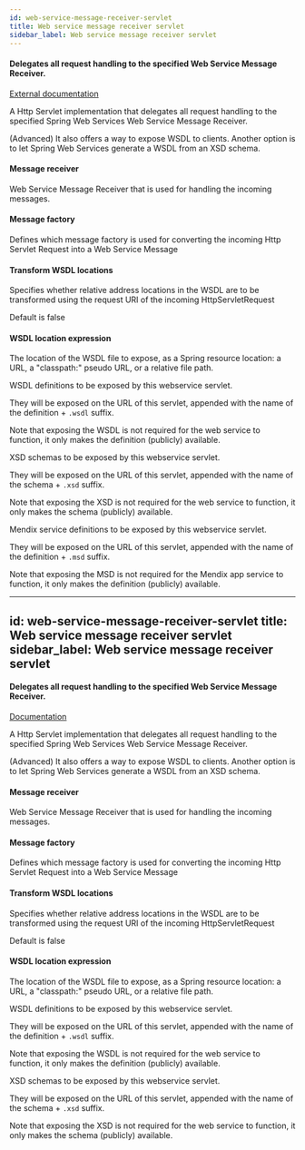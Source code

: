 ```yaml
---
id: web-service-message-receiver-servlet
title: Web service message receiver servlet
sidebar_label: Web service message receiver servlet
---
```

#### Delegates all request handling to the specified Web Service Message Receiver.
<a href="http://docs.spring.io/spring-ws/sites/2.0/reference/html/server.html#message-dispatcher-servlet" target="_blank">External documentation</a>

A Http Servlet implementation that delegates all request handling to the specified Spring Web Services Web Service Message Receiver.

(Advanced)
It also offers a way to expose WSDL to clients. Another option is to let Spring Web Services generate a WSDL from an XSD schema.


#### Message receiver
Web Service Message Receiver that is used for handling the incoming messages.

#### Message factory
Defines which message factory is used  for converting the incoming Http Servlet Request into a Web Service Message

#### Transform WSDL locations
Specifies whether relative address locations in the WSDL are to be transformed using the request URI of the incoming HttpServletRequest

Default is false

#### WSDL location expression
The location of the WSDL file to expose, as a Spring resource location: a URL, a "classpath:" pseudo URL, or a relative file path.


WSDL definitions to be exposed by this webservice servlet.

They will be exposed on the URL of this servlet, appended with the name of the definition + <code>.wsdl</code> suffix.

Note that exposing the WSDL is not required for the web service to function, it only makes the definition (publicly) available.


XSD schemas to be exposed by this webservice servlet.

They will be exposed on the URL of this servlet, appended with the name of the schema + <code>.xsd</code> suffix.

Note that exposing the XSD is not required for the web service to function, it only makes the schema (publicly) available.


Mendix service definitions to be exposed by this webservice servlet.

They will be exposed on the URL of this servlet, appended with the name of the definition + <code>.msd</code> suffix.

Note that exposing the MSD is not required for the Mendix app service to function, it only makes the definition (publicly) available.

---
id: web-service-message-receiver-servlet
title: Web service message receiver servlet
sidebar_label: Web service message receiver servlet
---
#### Delegates all request handling to the specified Web Service Message Receiver.
<a href="http://docs.spring.io/spring-ws/sites/2.0/reference/html/server.html#message-dispatcher-servlet" target="_blank">Documentation</a>

A Http Servlet implementation that delegates all request handling to the specified Spring Web Services Web Service Message Receiver.

(Advanced)
It also offers a way to expose WSDL to clients. Another option is to let Spring Web Services generate a WSDL from an XSD schema.


#### Message receiver
Web Service Message Receiver that is used for handling the incoming messages.

#### Message factory
Defines which message factory is used  for converting the incoming Http Servlet Request into a Web Service Message

#### Transform WSDL locations
Specifies whether relative address locations in the WSDL are to be transformed using the request URI of the incoming HttpServletRequest

Default is false

#### WSDL location expression
The location of the WSDL file to expose, as a Spring resource location: a URL, a "classpath:" pseudo URL, or a relative file path.


WSDL definitions to be exposed by this webservice servlet.

They will be exposed on the URL of this servlet, appended with the name of the definition + <code>.wsdl</code> suffix.

Note that exposing the WSDL is not required for the web service to function, it only makes the definition (publicly) available.


XSD schemas to be exposed by this webservice servlet.

They will be exposed on the URL of this servlet, appended with the name of the schema + <code>.xsd</code> suffix.

Note that exposing the XSD is not required for the web service to function, it only makes the schema (publicly) available.

